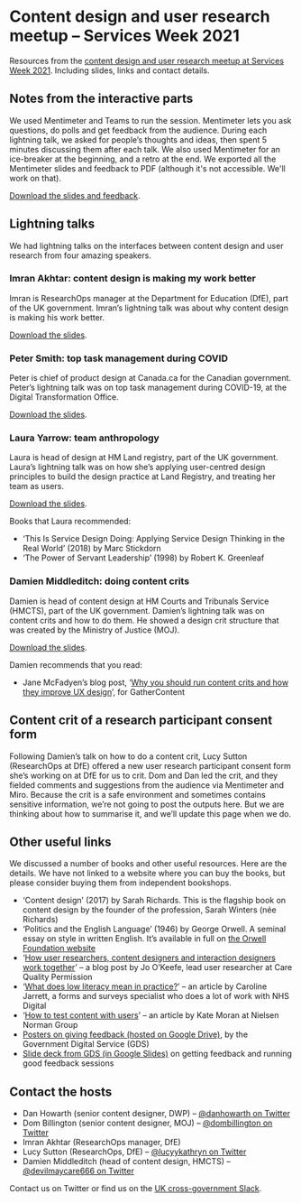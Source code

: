 # Content design and user research meetup – Services Week 2021
Resources from the <a href="https://www.eventbrite.co.uk/e/content-design-and-user-research-meetup-services-week-2021-tickets-142131482089">content design and user research meetup at Services Week 2021</a>. Including slides, links and contact details.

## Notes from the interactive parts

We used Mentimeter and Teams to run the session. Mentimeter lets you ask questions, do polls and get feedback from the audience. During each lightning talk, we asked for people’s thoughts and ideas, then spent 5 minutes discussing them after each talk. We also used Mentimeter for an ice-breaker at the beginning, and a retro at the end. We exported all the Mentimeter slides and feedback to PDF (although it's not accessible. We'll work on that).

<a href="">Download the slides and feedback</a>.

## Lightning talks

We had lightning talks on the interfaces between content design and user research from four amazing speakers.

### Imran Akhtar: content design is making my work better

Imran is ResearchOps manager at the Department for Education (DfE), part of the UK government. Imran’s lightning talk was about why content design is making his work better. 

<a href="https://github.com/danhowarthdwp/content-ur-services-week-21/raw/main/Imran%20Akhtar%20%E2%80%93%20content%20design%20is%20making%20my%20work%20better.pptx">Download the slides</a>.


### Peter Smith: top task management during COVID

Peter is chief of product design at Canada.ca for the Canadian government. Peter’s lightning talk was on top task management during COVID-19, at the Digital Transformation Office. 

<a href="https://github.com/danhowarthdwp/content-ur-services-week-21/raw/main/Peter%20Smith%20-%20DTO%20top%20tasks.pptx">Download the slides</a>.


### Laura Yarrow: team anthropology

Laura is head of design at HM Land registry, part of the UK government. Laura’s lightning talk was on how she’s applying user-centred design principles to build the design practice at Land Registry, and treating her team as users. 

<a href="https://github.com/danhowarthdwp/content-ur-services-week-21/raw/main/Laura%20Yarrow%20-%20team%20anthropology.pptx">Download the slides</a>.

Books that Laura recommended:
* ‘This Is Service Design Doing: Applying Service Design Thinking in the Real World’ (2018) by Marc Stickdorn
* ‘The Power of Servant Leadership’ (1998) by Robert K. Greenleaf


### Damien Middleditch: doing content crits

Damien is head of content design at HM Courts and Tribunals Service (HMCTS), part of the UK government. Damien’s lightning talk was on content crits and how to do them. He showed a design crit structure that was created by the Ministry of Justice (MOJ). 

<a href="https://github.com/danhowarthdwp/content-ur-services-week-21/raw/main/Damien%20Middleditch%20%E2%80%93%20doing%20content%20crits.pptx">Download the slides</a>.

Damien recommends that you read:
* Jane McFadyen’s blog post, ‘<a href="https://gathercontent.com/blog/why-you-should-run-content-crits-and-how-they-improve-ux-design">Why you should run content crits and how they improve UX design</a>’, for GatherContent


## Content crit of a research participant consent form

Following Damien’s talk on how to do a content crit, Lucy Sutton (ResearchOps at DfE) offered a new user research participant consent form she’s working on at DfE for us to crit. Dom and Dan led the crit, and they fielded comments and suggestions from the audience via Mentimeter and Miro. Because the crit is a safe environment and sometimes contains sensitive information, we’re not going to post the outputs here. But we are thinking about how to summarise it, and we’ll update this page when we do.


## Other useful links

We discussed a number of books and other useful resources. Here are the details. We have not linked to a website where you can buy the books, but please consider buying them from independent bookshops.

* ‘Content design’ (2017) by Sarah Richards. This is the flagship book on content design by the founder of the profession, Sarah Winters (née Richards)
* ‘Politics and the English Language’ (1946) by George Orwell. A seminal essay on style in written English. It’s available in full on <a href="https://www.orwellfoundation.com/the-orwell-foundation/orwell/essays-and-other-works/politics-and-the-english-language/">the Orwell Foundation website</a>
* ‘<a href="https://medium.com/@jo_69174/how-user-researchers-content-designers-and-interaction-designers-work-together-400823d1e9ee">How user researchers, content designers and interaction designers work together</a>’ – a blog post by Jo O’Keefe, lead user researcher at Care Quality Permission
* ‘<a href="https://www.effortmark.co.uk/what-does-low-literacy-mean-in-practice/">What does low literacy mean in practice?</a>’ – an article by Caroline Jarrett, a forms and surveys specialist who does a lot of work with NHS Digital
* ‘<a href="https://www.nngroup.com/articles/testing-content-websites/">How to test content with users</a>’ – an article by Kate Moran at Nielsen Norman Group
* <a href="https://drive.google.com/file/d/1mvk72az0uHO4eQbZiEg2vlBeNNOR0YZQ/view?usp=sharing">Posters on giving feedback (hosted on Google Drive)</a>, by the Government Digital Service (GDS)
* <a href="https://docs.google.com/presentation/d/16XT3AmbZkOlRds0hS0kaOwEMFPQu1Y8DlDUWK8Kwbxk/edit?usp=sharing">Slide deck from GDS (in Google Slides)</a> on getting feedback and running good feedback sessions

## Contact the hosts
* Dan Howarth (senior content designer, DWP) – <a href="https://twitter.com/danhowarth">@danhowarth on Twitter</a>
* Dom Billington (senior content designer, MOJ) – <a href="https://twitter.com/dombillington">@dombillington on Twitter</a>
* Imran Akhtar (ResearchOps manager, DfE)
* Lucy Sutton (ResearchOps, DfE) – <a href="https://twitter.com/LucyyKathryn">@lucyykathryn on Twitter</a>
* Damien Middleditch (head of content design, HMCTS) – <a href="https://twitter.com/devilmaycare666">@devilmaycare666 on Twitter</a>

Contact us on Twitter or find us on the <a href="https://ukgovernmentdigital.slack.com/">UK cross-government Slack</a>.
